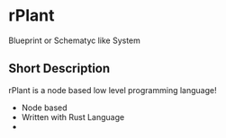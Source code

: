 # rPlant
Blueprint or Schematyc like System

## Short Description

rPlant is a node based low level programming language!

- Node based
- Written with Rust Language
- 
